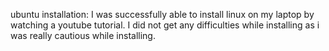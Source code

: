 ubuntu installation:
 I was successfully able to install linux on my laptop by watching a youtube tutorial.   I did not get any difficulties while installing as i was really cautious while installing.
